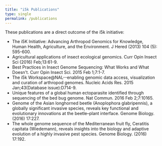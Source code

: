 ```yaml
---
title: "i5k Publications"
type: single
permalink: /publications
---
```


These publications are a direct outcome of the i5k initiative: 

- The i5K Initiative: Advancing Arthropod Genomics for Knowledge, Human Health, Agriculture, and the Environment. J Hered (2013) 104 (5): 595-600.
- Agricultural applications of insect ecological genomics. Curr Opin Insect Sci (2016) Feb;13:61-9.
- Best Practices in Insect Genome Sequencing: What Works and What Doesn't. Curr Opin Insect Sci. 2015 Feb 1;7:1-7.
- The i5k Workspace@NAL--enabling genomic data access, visualization and curation of arthropod genomes. Nucleic Acids Res. 2015 Jan;43(Database issue):D714-9.
- Unique features of a global human ectoparasite identified through sequencing of the bed bug genome. Nat Commun. 2016 Feb 2;7:10165. 
- Genome of the Asian longhorned beetle (Anoplophora glabripennis), a globally significant invasive species, reveals key functional and evolutionary innovations at the beetle–plant interface. Genome Biology. (2016) 17:227.
- The whole genome sequence of the Mediterranean fruit fly, Ceratitis capitata (Wiedemann), reveals insights into the biology and adaptive evolution of a highly invasive pest species. Genome Biology. (2016) 17:192.

<!---
Needs hyperlinks to abstracts
-->
